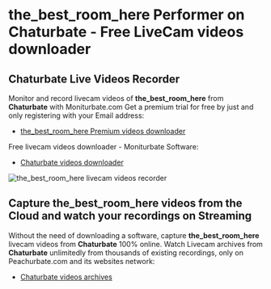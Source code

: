 # the_best_room_here Performer on Chaturbate - Free LiveCam videos downloader

## Chaturbate Live Videos Recorder

Monitor and record livecam videos of **the_best_room_here** from **Chaturbate** with Moniturbate.com
Get a premium trial for free by just and only registering with your Email address:
* [the_best_room_here Premium videos downloader](https://moniturbate.com/request-demo-licence-key.html)

Free livecam videos downloader - Moniturbate Software:
* [Chaturbate videos downloader](https://moniturbate.com/moniturbate-download-software.html)

![the_best_room_here livecam videos recorder](https://peachurnet.com/templates/moniturbate-software.png)


## Capture the_best_room_here videos from the Cloud and watch your recordings on Streaming

Without the need of downloading a software, capture **the_best_room_here** livecam videos from **Chaturbate** 100% online.
Watch Livecam archives from **Chaturbate** unlimitedly from thousands of existing recordings, only on Peachurbate.com and its websites network:
* [Chaturbate videos archives](https://peachurnet.com/)